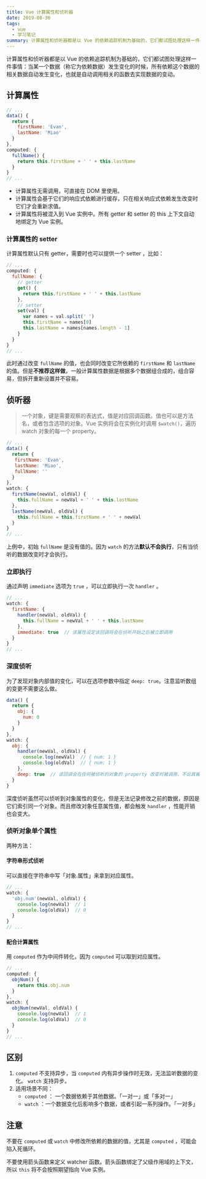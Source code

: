 ```yaml
---
title: Vue 计算属性和侦听器
date: 2019-08-30
tags:
  - vue
  - 学习笔记
summary: 计算属性和侦听器都是以 Vue 的依赖追踪机制为基础的，它们都试图处理这样一件事情：当某一个数据（称它为依赖数据）发生变化的时候，所有依赖这个数据的相关数据自动发生变化，也就是自动调用相关的函数去实现数据的变动。
---
```


计算属性和侦听器都是以 Vue 的依赖追踪机制为基础的，它们都试图处理这样一件事情：当某一个数据（称它为依赖数据）发生变化的时候，所有依赖这个数据的相关数据自动发生变化，也就是自动调用相关的函数去实现数据的变动。

## 计算属性

```js
// ...
data() {
  return {
    firstName: 'Evan',
    lastName: 'Miao'
  }
},
computed: {
  fullName() {
    return this.firstName + ' ' + this.lastName
  }
}
// ...
```

- 计算属性无需调用，可直接在 DOM 里使用。
- 计算属性会基于它们的响应式依赖进行缓存，只在相关响应式依赖发生改变时它们才会重新求值。
- 计算属性将被混入到 Vue 实例中。所有 getter 和 setter 的 this 上下文自动地绑定为 Vue 实例。

### 计算属性的 setter

计算属性默认只有 getter，需要时也可以提供一个 setter ，比如：

```js
// ...
computed: {
  fullName: {
    // getter
    get() {
      return this.firstName + ' ' + this.lastName
    },
    // setter
    set(val) {
      var names = val.split(' ')
      this.firstName = names[0]
      this.lastName = names[names.length - 1]
    }
  }
}
// ...
```

此时通过改变 `fullName` 的值，也会同时改变它所依赖的 `firstName` 和 `lastName` 的值。但是**不推荐这样做**，一般计算属性数据是根据多个数据组合成的，组合容易，但拆开重新设置并不容易。

## 侦听器

> 一个对象，键是需要观察的表达式，值是对应回调函数。值也可以是方法名，或者包含选项的对象。Vue 实例将会在实例化时调用 `$watch()`，遍历 watch 对象的每一个 property。

```js
// ...
data() {
  return {
   firstName: 'Evan',
   lastName: 'Miao',
   fullName: ''
  }
},
watch: {
  firstName(newVal, oldVal) {
    this.fullName = newVal + ' ' + this.lastName
  },
  lastName(newVal, oldVal) {
    this.fullName = this.firstName + ' ' + newVal
  }
}
// ...
```

上例中，初始 `fullName` 是没有值的。因为 `watch` 的方法**默认不会执行**，只有当侦听的数据改变时才会执行。

### 立即执行

通过声明 `immediate` 选项为 `true` ，可以立即执行一次 `handler` 。

```js
// ...
watch: {
  firstName: {
    handler(newVal, oldVal) {
      this.fullName = newVal + ' ' + this.lastName
    },
    immediate: true  // 该属性设定该回调将会在侦听开始之后被立即调用
  }
}
// ...
```

### 深度侦听

为了发现对象内部值的变化，可以在选项参数中指定 `deep: true`。注意监听数组的变更不需要这么做。

```js
data() {
  return {
    obj: {
      num: 0
    }
  }
},
watch: {
  obj: {
    handler(newVal, oldVal) {
      console.log(newVal)  // { num: 1 }
      console.log(oldVal)  // { num: 1 }
    },
    deep: true  // 该回调会在任何被侦听的对象的 property 改变时被调用，不论其被嵌套多深
  }
}
```

深度侦听虽然可以侦听到对象属性的变化，但是无法记录修改之前的数据，原因是它们索引同一个对象。而且修改对象任意属性值，都会触发 `handler` ，性能开销也会变大。

### 侦听对象单个属性

两种方法：

#### 字符串形式侦听

可以直接在字符串中写「对象.属性」来拿到对应属性。

```js
// ...
watch: {
  'obj.num'(newVal, oldVal) {
    console.log(newVal)  // 1
    console.log(oldVal)  // 0
  }
}
// ...
```

#### 配合计算属性

用 `computed` 作为中间件转化，因为 `computed` 可以取到对应属性。

```js
// ...
computed: {
  objNum() {
    return this.obj.num
  }
},
watch: {
  objNum(newVal, oldVal) {
    console.log(newVal)  // 1
    console.log(oldVal)  // 0
  }
}
// ...
```

## 区别

1. `computed` 不支持异步，当 `computed` 内有异步操作时无效，无法监听数据的变化。 `watch` 支持异步。
2. 适用场景不同：
   - `computed` ： 一个数据依赖于其他数据。「一对一」或「多对一」
   - `watch` ：一个数据变化后影响多个数据，或者引起一系列操作。「一对多」

## 注意

不要在 `computed` 或 `watch` 中修改所依赖的数据的值，尤其是 `computed` ，可能会陷入死循环。

不要使用箭头函数来定义 watcher 函数。箭头函数绑定了父级作用域的上下文，所以 `this` 将不会按照期望指向 Vue 实例。
